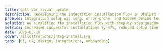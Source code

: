 ```yaml
---
title: Call bar visual update
description: Redesigning the integration installation flow in Dialpad to reduce setup friction, improve admin confidence, and drive faster adoption of connected tools.
problem: Integration setup was long, error-prone, and hidden behind technical jargon, leading to low completion rates and frustrated admins.
solution: We simplified the installation flow with step-by-step guidance, progress indicators, validation checks, and clearer role-based permissions.
metrics: Increased successful installations by 47%, reduced setup time from 12 mins → 6 mins, and improved admin satisfaction scores by +22 NPS.
date: 2025-05-10
cover: /illustrations/integ-install.svg
tags: [ui, ux, design, integrations, onboarding]
---
```


<SectionHeader title="Coming" highlight="soon" subtitle="">

</SectionHeader>
